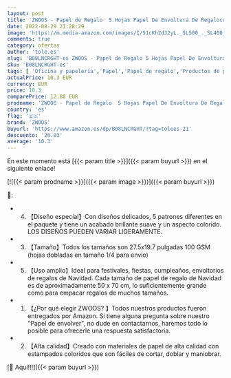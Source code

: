 ```yaml
---
layout: post
title: 'ZWOOS - Papel de Regalo  5 Hojas Papel De Envoltura De Regalocon + 2 Rollo de Cinta Juego de papel de regalo Despedidas de Soltera  Baby shower  Navidad y Más  5 Diseño 70 x 50cm   A '
date: 2022-08-29 21:28:29
image: 'https://m.media-amazon.com/images/I/51cKh2dJ2yL._SL500_._SL400_.jpg'
comments: true
category: ofertas
author: 'tole.es'
slug: 'B08LNCRGHT-es ZWOOS - Papel de Regalo 5 Hojas Papel De Envoltura De...'
sku: 'B08LNCRGHT-es'
tags: [ 'Oficina y papelería','Papel','Papel de regalo','Productos de papel para oficina','navidad','zwoos','🇪🇸', ]
actualPrice: 10.3 EUR
currency: EUR
price: 10.3
comparePrice: 12.88 EUR
prodname: 'ZWOOS - Papel de Regalo  5 Hojas Papel De Envoltura De Regalocon + 2 Rollo de Cinta Juego de papel de regalo Despedidas de Soltera  Baby shower  Navidad y Más  5 Diseño 70 x 50cm   A '
country: 'es'
flag: '🇪🇸'
brand: 'ZWOOS'
buyurl: 'https://www.amazon.es/dp/B08LNCRGHT/?tag=tolees-21'
descuento: '20.03'
average: '10.3'
---
```


En este momento está [{{< param title >}}]({{< param buyurl >}}) en el siguiente enlace!

[![{{< param prodname >}}]({{< param image >}})]({{< param buyurl >}})

🔎:

- 4. 【Diseño especial】Con diseños delicados, 5 patrones diferentes en el paquete y tiene un acabado brillante suave y un aspecto colorido. LOS DISEÑOS PUEDEN VARIAR LIGERAMENTE.
- 3. 【Tamaño】Todos los tamaños son 27.5x19.7 pulgadas 100 GSM (hojas dobladas en tamaño 1/4 para envío)
- 5. 【Uso amplio】Ideal para festivales, fiestas, cumpleaños, envoltorios de regalos de Navidad. Cada tamaño de papel de regalo de Navidad es de aproximadamente 50 x 70 cm, lo suficientemente grande como para empacar regalos de muchos tamaños.
- 1. 【¿Por qué elegir ZWOOS? 】Todos nuestros productos fueron entregados por Amazon. Si tiene alguna pregunta sobre nuestro "Papel de envolver", no dude en contactarnos, haremos todo lo posible para ofrecerle una respuesta satisfactoria.
- 2. 【Alta calidad】Creado con materiales de papel de alta calidad con estampados coloridos que son fáciles de cortar, doblar y maniobrar.

[🛒 Aquí!!!]({{< param buyurl >}})

